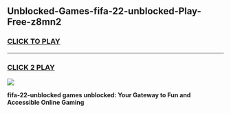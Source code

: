 
## Unblocked-Games-fifa-22-unblocked-Play-Free-z8mn2
<h3>
<a href="https://premium76.site?title=fifa-22-unblocked&ref=21A">CLICK TO PLAY</a></h3>
<hr>

<h3>
<a href="https://premium76.site?title=fifa-22-unblocked&ref=21A">CLICK 2 PLAY</a>
  
</h3>

<a href="https://premium76.site?title=fifa-22-unblocked&ref=21A"><img src="https://clearcache.store/games.png"></a>


**fifa-22-unblocked games unblocked: Your Gateway to Fun and Accessible Online Gaming**
